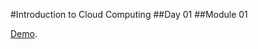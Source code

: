 #Introduction to Cloud Computing
##Day 01
##Module 01

[Demo](https://docs.microsoft.com/en-us/azure/active-directory-domain-services/concepts-replica-sets?WT.mc_id=AZ-MVP-5001832).
